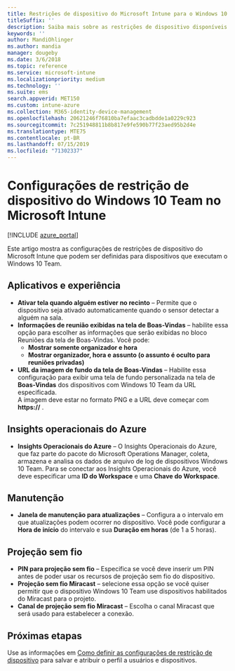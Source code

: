```yaml
---
title: Restrições de dispositivo do Microsoft Intune para o Windows 10 Team
titleSuffix: ''
description: Saiba mais sobre as restrições de dispositivo disponíveis para dispositivos que executam o Windows 10 Team.
keywords: ''
author: MandiOhlinger
ms.author: mandia
manager: dougeby
ms.date: 3/6/2018
ms.topic: reference
ms.service: microsoft-intune
ms.localizationpriority: medium
ms.technology: ''
ms.suite: ems
search.appverid: MET150
ms.custom: intune-azure
ms.collection: M365-identity-device-management
ms.openlocfilehash: 20621246f76810ba7efaac3cadbdde1a0229c923
ms.sourcegitcommit: 7c251948811b8b817e9fe590b77f23aed95b2d4e
ms.translationtype: MTE75
ms.contentlocale: pt-BR
ms.lasthandoff: 07/15/2019
ms.locfileid: "71302337"
---
```

# <a name="microsoft-intune-windows-10-team-device-restriction-settings"></a>Configurações de restrição de dispositivo do Windows 10 Team no Microsoft Intune

[!INCLUDE [azure_portal](./includes/azure_portal.md)]

Este artigo mostra as configurações de restrições de dispositivo do Microsoft Intune que podem ser definidas para dispositivos que executam o Windows 10 Team.


## <a name="apps-and-experience"></a>Aplicativos e experiência

- **Ativar tela quando alguém estiver no recinto** – Permite que o dispositivo seja ativado automaticamente quando o sensor detectar a alguém na sala.
- **Informações de reunião exibidas na tela de Boas-Vindas** – habilite essa opção para escolher as informações que serão exibidas no bloco Reuniões da tela de Boas-Vindas. Você pode:
  - **Mostrar somente organizador e hora**
  - **Mostrar organizador, hora e assunto (o assunto é oculto para reuniões privadas)**
- **URL da imagem de fundo da tela de Boas-Vindas** – Habilite essa configuração para exibir uma tela de fundo personalizada na tela de **Boas-Vindas** dos dispositivos com Windows 10 Team da URL especificada.<br>A imagem deve estar no formato PNG e a URL deve começar com **https://** .

## <a name="azure-operational-insights"></a>Insights operacionais do Azure

- **Insights Operacionais do Azure** – O Insights Operacionais do Azure, que faz parte do pacote do Microsoft Operations Manager, coleta, armazena e analisa os dados de arquivo de log de dispositivos Windows 10 Team.
Para se conectar aos Insights Operacionais do Azure, você deve especificar uma **ID do Workspace** e uma **Chave do Workspace**.

## <a name="maintenance"></a>Manutenção

- **Janela de manutenção para atualizações** – Configura a o intervalo em que atualizações podem ocorrer no dispositivo. Você pode configurar a **Hora de início** do intervalo e sua **Duração em horas** (de 1 a 5 horas).

## <a name="wireless-projection"></a>Projeção sem fio

- **PIN para projeção sem fio** – Especifica se você deve inserir um PIN antes de poder usar os recursos de projeção sem fio do dispositivo.
- **Projeção sem fio Miracast** – selecione essa opção se você quiser permitir que o dispositivo Windows 10 Team use dispositivos habilitados do Miracast para o projeto.
- **Canal de projeção sem fio Miracast** – Escolha o canal Miracast que será usado para estabelecer a conexão.


## <a name="next-steps"></a>Próximas etapas

Use as informações em [Como definir as configurações de restrição de dispositivo](device-restrictions-configure.md) para salvar e atribuir o perfil a usuários e dispositivos.
